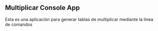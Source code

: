 ## Multiplicar Console App

Esta es una aplicación para generar tablas de multiplicar mediante la línea de comandos